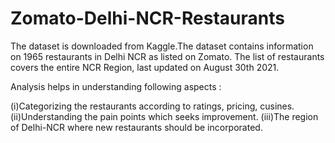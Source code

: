 # Zomato-Delhi-NCR-Restaurants

The dataset is downloaded from Kaggle.The dataset contains information on 1965 restaurants in Delhi NCR as listed on Zomato. The list of restaurants covers the entire NCR Region, last updated on August 30th 2021.

Analysis helps in understanding following aspects :

(i)Categorizing the restaurants according to ratings, pricing, cusines.
(ii)Understanding the pain points which seeks improvement.
(iii)The region of Delhi-NCR where new restaurants should be incorporated.
